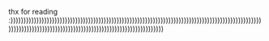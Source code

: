 thx for reading :)))))))))))))))))))))))))))))))))))))))))))))))))))))))))))))))))))))))))))))))))))))))))))))))))))))))))))))))))))))))))))))))))))))))))))))))))))))))))))))